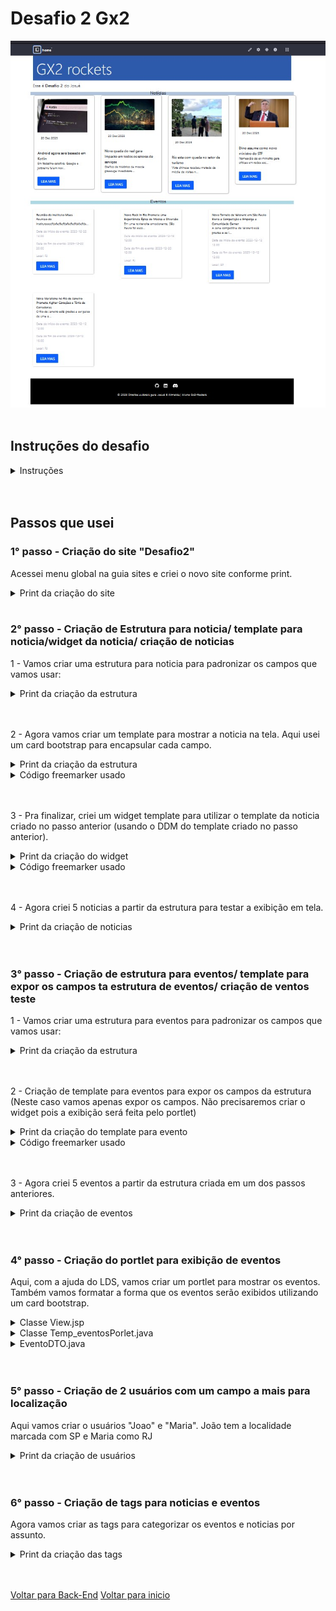 # Desafio 2 Gx2

<img src="/Conteudo/3 - Trilha Back/Desafio%202/img/home.jpg" alt="" width="700">

<br>

<br>

## Instruções do desafio

<details>
<summary>Instruções</summary>
2º Desafio Pré-Rocket Talents | Trilha Liferay Back-End 2023

Instruções gerais:
    • O desafio será aberto ao final da Live do dia 11/12/23 e a entrega ficará disponível até o dia 22/12/23, às 23h59. Durante esse período, dúvidas pontuais podem ser tiradas via Discord.
    • O desafio consiste em 1 - realizar os exercícios, registrar no Github e enviar o link para avaliação; 2 - gravar um vídeo da tela do seu computador, com base nas orientações descritas no próximo tópico, salvar o vídeo no seu Drive Pessoal (acesso público) e subir o link no seguinte documento do Google Forms: https://forms.gle/eQrxCe11Lma3XFZi6
    • O vídeo deve abranger todos os tópicos requeridos.
    • O vídeo poderá ser gravado com o auxílio do Google Meet, Zoom ou outro gravador de tela de sua preferência.
    • O vídeo deve conter áudio (narração/explicação), conforme a orientação.
    • O vídeo precisa ser contínuo. Então, se você cortar o vídeo, precisa editar e juntar as partes antes de nos enviar.
    • Importante: O não envio do vídeo ou o envio após o prazo estabelecido (22/12/23, 23h59) acarretará em eliminação automática do programa, sem exceções. 

Instruções do Desafio: 
Envie o link do git contendo os tópicos solicitados e grave um vídeo explicativo para todos os tópicos mencionados abaixo e demonstrando o que foi feito, com duração máxima de 15 minutos. Certifique-se de demonstrar e explicar os conceitos de forma clara e concisa.

A avaliação será baseada na qualidade dos códigos, na clareza da explicação, na precisão das informações e na demonstração prática dos conceitos. Certifique-se de que o áudio e o vídeo estejam de boa qualidade.

Esta avaliação testará seu conhecimento prático do Liferay, qualidade de código e sua capacidade de comunicar eficazmente os conceitos aos outros. Boa sorte!

Tópicos para o Desafio: 
O objetivo desse desafio é compreender e consolidar todo o entendimento que foi passado durante esses 3 meses de conteúdo. 

Cenário:

Um cliente solicitou a criação de um mini portal de notícias e eventos, que deve conter pelo menos 4 páginas, sendo 1 página home e 3 páginas de detalhes e um layout minimamente customizado (sugerido pelo desenvolvedor).

Para a criação deste cenário, os requisitos são:

1- Home

A página home deve conter uma lista das notícias mais recentes, organizadas por cards (com thumb da notícia), e com o máximo de 4 notícias nessa listagem. O texto do card deve ser um breve resumo da notícia, de no máximo 50 caracteres.

Também deve conter uma lista de eventos mais recentes (com thumb do evento), sendo obrigatoriamente este componente um portlet, contendo também a lista de no máximo 4 itens. O texto do card deve ser um breve resumo da notícia, de no máximo 50 caracteres.

Ao clicar em uma notícia ou evento, ele deverá ser linkado com a página de detalhe deste conteúdo.

2- Detalhe da notícia

Nesta página de detalhe, a notícia deverá conter 1 imagem, o detalhe completo da notícia, a data de publicação do conteúdo e a listagem de tags para esta notícia.

3- Detalhe do evento

Nesta página de detalhe, o evento deverá conter a data de início e fim do evento, a listagem de tags deste evento, a descrição do evento e o local desse evento.

4- Usuários

Deverá existir 2 tipos de usuários: 1 usuário que pode ver os eventos da localidade Rio de Janeiro e outro usuário que pode ver somente os eventos da localidade São Paulo. 

Dica: Para este desafio deverá ser criado um campo customizado para o usuário com a sua localidade que será filtrada na exibição dos eventos.

</details>

<br>

<br>

## Passos que usei

### 1° passo - Criação do site "Desafio2" 

Acessei menu global na guia sites e criei o novo site conforme print.

<details>
<summary>Print da criação do site</summary>

<img src="/Conteudo/3 - Trilha Back/Desafio%202/img/01.jpg" alt="" width="700">

</details>

<br>

### 2° passo - Criação de Estrutura para noticia/ template para noticia/widget da noticia/ criação de noticias

1 - Vamos criar uma estrutura para noticia para padronizar os campos que vamos usar:

<details>
<summary>Print da criação da estrutura</summary>

<img src="/Conteudo/3 - Trilha Back/Desafio%202/img/02.jpg" alt="" width="700">

</details>

<br>

<br>

2 - Agora vamos criar um template para mostrar a noticia na tela. Aqui usei um card bootstrap para encapsular cada campo. 

<details>
<summary>Print da criação da estrutura</summary>

<img src="/Conteudo/3 - Trilha Back/Desafio%202/img/03.jpg" alt="" width="700">

</details>

<details>
<summary>Código freemarker usado</summary>

```freemarker

<div class="card hover" style="width: 18rem; padding-right: 15px; border: 1px solid #ccc; border-radius: 8px; margin-right: 15px; margin-left: 15px;">
    <div class="card-body">
        <!-- Imagem da noticia -->
        <#if (imagem_noticia.getData())?? && imagem_noticia.getData() != "" >
            <img class="card-img-top" 
                 alt="${imagem_noticia.getAttribute("alt")}" 
                 data-fileentryid="${imagem_noticia.getAttribute("fileEntryId")}" 
                 src="${imagem_noticia.getData()}" />
        </#if>

        <!-- Data da noticia -->
        <div class="card-body">
            <#assign data_noticia_Data = getterUtil.getString(data_noticia.getData())>

            <#if validator.isNotNull(data_noticia_Data)>
                <#assign data_noticia_DateObj = dateUtil.parseDate("yyyy-MM-dd", data_noticia_Data, locale)>
                ${dateUtil.getDate(data_noticia_DateObj, "dd MMM yyyy", locale)}
            </#if>
        </div>
    </div>

    <div class="card-body">
        <!-- Titulo da noticia -->
        <#if (titulo_noticia.getData())??>
            <h2 class="card-title" style="font-size: larger;">${titulo_noticia.getData()}</h2>
        </#if>

        <!-- Descricao da noticia (maximo 50 caracteres) -->
        <p class="card-text">
            <#if (descricao_noticia.getData())??>
                <#assign limitedDescription = descricao_noticia.getData()>
                <#if limitedDescription?length gt 50>
                    <#assign limitedDescription = limitedDescription?substring(0, 50) + "..." />
                </#if>
                ${limitedDescription}
            </#if>
        </p>
    </div>

    <!-- Inserir URL -->
    <#if (url_noticia.getData())??>
        <!-- Store the URL in a variable -->
        <#assign urlAmigavel = url_noticia.getData()>

        <div class="card-body">
            <!-- Crie um link com o URL -->
            <a href="${urlAmigavel}" class="btn btn-primary">LEIA MAIS</a>
        </div>
    </#if>
</div>


```

</details>

<br>

<br>

3 - Pra finalizar, criei um widget template para utilizar o template da noticia criado no passo anterior (usando o DDM do template criado no passo anterior).

<details>
<summary>Print da criação do widget</summary>

<img src="/Conteudo/3 - Trilha Back/Desafio%202/img/05.jpg" alt="" width="700">

</details>

<details>
<summary>Código freemarker usado</summary>

```freemarker

<#if entries?has_content>
    <div class="container-all d-flex">
        <#list entries as curEntry>
            <#assign article=curEntry.getAssetRenderer().getArticle() />
            <@liferay_journal["journal-article"]
                articleId=article.getArticleId()
                groupId=article.getGroupId()
                ddmTemplateKey="34976" />
        </#list>
    </div>
</#if>

```

</details>

<br>

<br>

4 - Agora criei 5 noticias a partir da estrutura para testar a exibição em tela.

<details>
<summary>Print da criação de noticias</summary>

<img src="/Conteudo/3 - Trilha Back/Desafio%202/img/04.jpg" alt="" width="700">

</details>

<br>

<br>

### 3° passo - Criação de estrutura para eventos/ template para expor os campos ta estrutura de eventos/ criação de ventos teste

1 - Vamos criar uma estrutura para eventos para padronizar os campos que vamos usar:

<details>
<summary>Print da criação da estrutura</summary>

<img src="/Conteudo/3 - Trilha Back/Desafio%202/img/07.jpg" alt="" width="700">

</details>

<br>

<br>

2 - Criação de template para eventos para expor os campos da estrutura (Neste caso vamos apenas expor os campos. Não precisaremos criar o widget pois a exibição será feita pelo portlet)

<details>
<summary>Print da criação do template para evento</summary>

<img src="/Conteudo/3 - Trilha Back/Desafio%202/img/08.jpg" alt="" width="700">

</details>

<details>
<summary>Código freemarker usado</summary>

```freemarker

<#if (titulo_evento.getData())??>
	${titulo_evento.getData()}
</#if>

<#if (imagem_evento.getData())?? && imagem_evento.getData() != "">
	<img alt="${imagem_evento.getAttribute("alt")}" data-fileentryid="${imagem_evento.getAttribute("fileEntryId")}" src="${imagem_evento.getData()}" />
</#if>

<#if (descricao_evento.getData())??>
	${descricao_evento.getData()}
</#if>

<#if (data_inicio_evento.getData())??>
	${data_inicio_evento.getData()}
</#if>

<#if (data_fim_evento.getData())??>
	${data_fim_evento.getData()}
</#if>

<#if (local_evento.getData())??>
	${local_evento.getData()}
</#if>

<#if (url_evento.getData())??>
	${url_evento.getData()}
</#if>

```

</details>

<br>

<br>

3 - Agora criei 5 eventos a partir da estrutura criada em um dos passos anteriores. 

<details>
<summary>Print da criação de eventos</summary>

<img src="/Conteudo/3 - Trilha Back/Desafio%202/img/13.jpg" alt="" width="700">

</details>

<br>

<br>

### 4° passo - Criação do portlet para exibição de eventos
Aqui, com a ajuda do LDS, vamos criar um portlet para mostrar os eventos. Também vamos formatar a forma que os eventos serão exibidos utilizando um card bootstrap.

<details>
<summary>Classe View.jsp</summary>

```java
<%@ include file="/init.jsp" %>

<%
	EventoDTO eventoDTO = (EventoDTO) request.getAttribute("eventoDTO");
%>

<%@ page import="java.util.List" %>
<%@ page import="br.com.portlet.EventoDTO" %>
<%@ page contentType="text/html;charset=UTF-8" language="java" %>

<html>
<head>
</head>

<body>
    <div class="container mt-4">
        <div class="row">
            <%
                List<EventoDTO> eventos = (List<EventoDTO>) request.getAttribute("eventos");
                if (eventos != null && !eventos.isEmpty()) {
                    for (EventoDTO evento : eventos) {
            %>
                        <div class="col-md-4 mb-4">
                            <div class="card" style="width: 18rem;">
                                
																											

                                <div class="card-body">
                                    <h5 class="card-title"><%= evento.getTitulo_evento() %></h5>
                                    <p class="card-text"><%= evento.getDescricao_evento() %></p>
                                    <p class="card-text"><small class="text-muted">Data do início do evento: <%= evento.getData_inicio_evento() %></small></p>
                                    <p class="card-text"><small class="text-muted">Data do fim do evento: <%= evento.getData_fim_evento() %></small></p>
                                    <p class="card-text"><small class="text-muted">Local: <%= evento.getLocal_evento() %></small></p>
                                    <% if (evento.getUrl_evento() != null && !evento.getUrl_evento().isEmpty()) { %>
                                        <a href="<%= evento.getUrl_evento() %>" class="btn btn-primary">LEIA MAIS</a>
                                    <% } %>
                                </div>
                            </div>
                        </div>
            <%
                    }
                } else {
            %>
                    <div class="col-12">
                        <p>Nenhum evento disponível.</p>
                    </div>
            <%
                }
            %>
        </div>
    </div>
</body>
</html>
```

</details>

<details>
<summary>Classe Temp_eventosPorlet.java</summary>

```java
package br.com.portlet;

//Imports
import com.liferay.portal.kernel.portlet.bridges.mvc.MVCPortlet;
import javax.portlet.Portlet;
import org.osgi.service.component.annotations.Component;
import com.liferay.journal.model.JournalArticle;
import com.liferay.journal.model.JournalFolder;
import com.liferay.journal.service.JournalArticleLocalServiceUtil;
import com.liferay.journal.service.JournalFolderLocalServiceUtil;
import com.liferay.journal.util.comparator.ArticleModifiedDateComparator;
import com.liferay.portal.kernel.exception.PortalException;
import com.liferay.portal.kernel.model.User;
import com.liferay.portal.kernel.service.UserLocalServiceUtil;
import com.liferay.portal.kernel.theme.ThemeDisplay;
import com.liferay.portal.kernel.util.OrderByComparator;
import com.liferay.portal.kernel.util.PortalUtil;
import com.liferay.portal.kernel.util.WebKeys;
import com.liferay.portal.kernel.xml.Document;
import com.liferay.portal.kernel.xml.DocumentException;
import com.liferay.portal.kernel.xml.Node;
import com.liferay.portal.kernel.xml.SAXReaderUtil;
import java.io.IOException;
import java.util.ArrayList;
import java.util.List;
import javax.portlet.PortletException;
import javax.portlet.RenderRequest;
import javax.portlet.RenderResponse;

import br.com.constants.Temp_eventosPortletKeys;
import br.com.portlet.EventoDTO;

/**
 * @author joshp
 */
@Component(
		immediate = true,
		property = {
			"com.liferay.portlet.display-category=category.sample",
			"com.liferay.portlet.header-portlet-css=/css/main.css",
			"com.liferay.portlet.instanceable=true",
			"javax.portlet.display-name=Temp_eventos",
			"javax.portlet.init-param.template-path=/",
			"javax.portlet.init-param.view-template=/view.jsp",
			"javax.portlet.name=" + Temp_eventosPortletKeys.TEMP_EVENTOS,
			"javax.portlet.resource-bundle=content.Language",
			"javax.portlet.security-role-ref=power-user,user"
		},
		service = Portlet.class
	)
	public class Temp_eventosPortlet extends MVCPortlet {
		@Override
		public void doView(RenderRequest renderRequest, RenderResponse renderResponse)
				throws IOException, PortletException {
			
			
			try {
				ThemeDisplay themeDisplay = (ThemeDisplay) renderRequest.getAttribute(WebKeys.THEME_DISPLAY);
				User user = UserLocalServiceUtil.getUser(themeDisplay.getUserId());
				
				long groupId = PortalUtil.getScopeGroupId(renderRequest);
				long folderId = getFolderIdByName(groupId, "Eventos");
				
				OrderByComparator<JournalArticle> orderByComparator = new ArticleModifiedDateComparator(false); 
				List<JournalArticle> articles = JournalArticleLocalServiceUtil.getArticles(groupId, folderId, 0, 4, orderByComparator);
		        List<EventoDTO> eventos = new ArrayList<>();
		        
		        for (JournalArticle article : articles) {
		            EventoDTO eventoDTO = new EventoDTO();
		        	         	            
		        
		            //Chamando atributos da estrutura
		            eventoDTO.setTitulo_evento(getStructureContentByName(article.getArticleId(), groupId, "titulo_evento"));
		            eventoDTO.setData_inicio_evento(getStructureContentByName(article.getArticleId(), groupId, "data_inicio_evento"));
		            eventoDTO.setData_fim_evento(getStructureContentByName(article.getArticleId(), groupId, "data_fim_evento"));
		            eventoDTO.setImagem_evento(getStructureContentByName(article.getArticleId(), groupId, "imagem_evento"));
		            eventoDTO.setDescricao_evento(getStructureContentByName(article.getArticleId(), groupId, "descricao_evento"));
		            eventoDTO.setUrl_evento(getStructureContentByName(article.getArticleId(), groupId, "url_evento"));
		            eventoDTO.setLocal_evento(getStructureContentByName(article.getArticleId(), groupId, "local_evento"));
		            
		          
		            // Regra para exibir 50 caracteres
		            String descricaoCompleta = getStructureContentByName(article.getArticleId(), groupId, "descricao_evento");
		            if (descricaoCompleta != null && descricaoCompleta.length() > 50) {
		                descricaoCompleta = descricaoCompleta.substring(0, 50) + "...";
		            }
		            eventoDTO.setDescricao_evento(descricaoCompleta);
		                                                                                                                        
		            eventos.add(eventoDTO);
		            
		            // Parar se já adicionou 4 eventos únicos
		            if (eventos.size() == 4) {
		                break; 
		            }
		                                        
		        }
		                
		        
		        //Regras para localidade do usuário
		        renderRequest.setAttribute("eventos", eventos);
		        renderRequest.setAttribute("user", user);

		    } catch (PortalException | DocumentException e) {
		        e.printStackTrace();
		    }
			
			super.doView(renderRequest, renderResponse);
		}

		private long getFolderIdByName(long groupId, String folderName) throws PortalException {
		    List<JournalFolder> folders = JournalFolderLocalServiceUtil.getFolders(groupId, 0);

		    for (JournalFolder folder : folders) {
		        if (folder.getName().equalsIgnoreCase(folderName)) {
		            return folder.getFolderId();
		        }
		    }

		    return 0; // Retorna 0 ou lança uma exceção se a pasta não for encontrada
		}	

		public static String getStructureContentByName(String articleId, long groupId, String name)
				throws PortalException, DocumentException {
			final JournalArticle article = JournalArticleLocalServiceUtil.getArticle(groupId, articleId);
			final Document document = SAXReaderUtil.read(article.getContent());
			final Node node = document
					.selectSingleNode("/root/dynamic-element[@field-reference='" + name + "']/dynamic-content");

			return node != null ? node.getText() : null;
		}	
	}
```

</details>

<details>
<summary>EventoDTO.java</summary>

```java
package br.com.portlet;

public class EventoDTO {

	//Atributos da minha estrutura
    private String titulo_evento;
	private String imagem_evento;
	private String descricao_evento;
	private String data_inicio_evento;
	private String data_fim_evento;
	private String url_evento;
	private String local_evento;
	
	//Getters e setters 
	public String getTitulo_evento() {
		return titulo_evento;
	}
	public void setTitulo_evento(String titulo_evento) {
		this.titulo_evento = titulo_evento;
	}
	public String getImagem_evento() {
		return imagem_evento;
	}
	public void setImagem_evento(String imagem_evento) {
		this.imagem_evento = imagem_evento;
	}
	public String getDescricao_evento() {
		return descricao_evento;
	}
	public void setDescricao_evento(String descricao_evento) {
		this.descricao_evento = descricao_evento;
	}
	public String getData_inicio_evento() {
		return data_inicio_evento;
	}
	public void setData_inicio_evento(String data_inicio_evento) {
		this.data_inicio_evento = data_inicio_evento;
	}
	public String getData_fim_evento() {
		return data_fim_evento;
	}
	public void setData_fim_evento(String data_fim_evento) {
		this.data_fim_evento = data_fim_evento;
	}
	public String getUrl_evento() {
		return url_evento;
	}
	public void setUrl_evento(String url_evento) {
		this.url_evento = url_evento;
	}
	public String getLocal_evento() {
		return local_evento;
	}
	public void setLocal_evento(String local_evento) {
		this.local_evento = local_evento;
	}
	
}
```

</details>

<br>

<br>

### 5° passo - Criação de 2 usuários com um campo a mais para localização

Aqui vamos criar o usuários "Joao" e "Maria". João tem a localidade marcada com SP e Maria como RJ

<details>
<summary>Print da criação de usuários</summary>

<img src="/Conteudo/3 - Trilha Back/Desafio%202/img/09.jpg" alt="" width="700">

<img src="/Conteudo/3 - Trilha Back/Desafio%202/img/10.jpg" alt="" width="700">

</details>

<br>

<br>

### 6° passo - Criação de tags para noticias e eventos
Agora vamos criar as tags para categorizar os eventos e noticias por assunto.

<details>
<summary>Print da criação das tags</summary>

<img src="/Conteudo/3 - Trilha Back/Desafio%202/img/14.jpg" alt="" width="700">

</details>

<br>

<br>

[Voltar para Back-End](/Conteudo/3%20-%20Trilha%20Back/3%20Back.md)
[Voltar para inicio](/README.md)